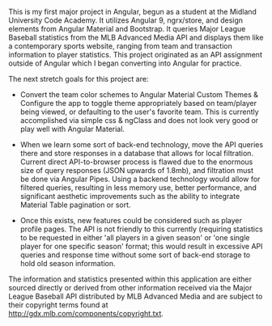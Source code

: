 This is my first major project in Angular, begun as a student at the Midland University Code Academy.  It utilizes Angular 9, ngrx/store, and design elements from Angular Material and Bootstrap.  It queries Major League Baseball statistics from the MLB Advanced Media API and displays them like a contemporary sports website, ranging from team and transaction information to player statistics.   This project originated as an API assignment outside of Angular which I began converting into Angular for practice.   

The next stretch goals for this project are:

* Convert the team color schemes to Angular Material Custom Themes & Configure the app to toggle theme appropriately based on team/player being viewed, or defaulting to the user's favorite team.   This is currently accomplished via simple css & ngClass and does not look very good or play well with Angular Material.

* When we learn some sort of back-end technology, move the API queries there and store responses in a database that allows for local filtration.   Current direct API-to-browser process is flawed due to the enormous size of query responses (JSON upwards of 1.8mb), and filtration must be done via Angular Pipes.   Using a backend technology would allow for filtered queries, resulting in less memory use, better performance, and significant aesthetic improvements such as the ability to integrate Material Table pagination or sort.   

* Once this exists, new features could be considered such as player profile pages.   The API is not friendly to this currently (requiring statistics to be requested in either 'all players in a given season' or 'one single player for one specific season' format; this would result in excessive API queries and response time without some sort of back-end storage to hold old season information.

The information and statistics presented within this application are either sourced directly or derived from other information received via the Major League Baseball API distributed by MLB Advanced Media and are subject to their copyright terms found at http://gdx.mlb.com/components/copyright.txt.   

